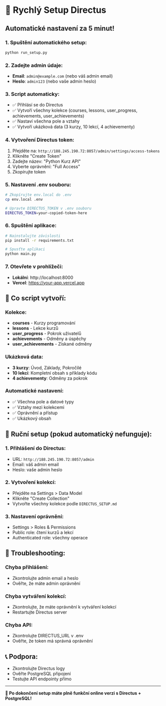 # 🚀 Rychlý Setup Directus

## **Automatické nastavení za 5 minut!**

### **1. Spuštění automatického setup:**
```bash
python run_setup.py
```

### **2. Zadejte admin údaje:**
- **Email**: `admin@example.com` (nebo váš admin email)
- **Heslo**: `admin123` (nebo vaše admin heslo)

### **3. Script automaticky:**
- ✅ Přihlásí se do Directus
- ✅ Vytvoří všechny kolekce (courses, lessons, user_progress, achievements, user_achievements)
- ✅ Nastaví všechna pole a vztahy
- ✅ Vytvoří ukázková data (3 kurzy, 10 lekcí, 4 achievementy)

### **4. Vytvoření Directus token:**
1. Přejděte na: `http://188.245.190.72:8057/admin/settings/access-tokens`
2. Klikněte "Create Token"
3. Zadejte název: "Python Kurz API"
4. Vyberte oprávnění: "Full Access"
5. Zkopírujte token

### **5. Nastavení .env souboru:**
```bash
# Zkopírujte env.local do .env
cp env.local .env

# Upravte DIRECTUS_TOKEN v .env souboru
DIRECTUS_TOKEN=your-copied-token-here
```

### **6. Spuštění aplikace:**
```bash
# Nainstalujte závislosti
pip install -r requirements.txt

# Spusťte aplikaci
python main.py
```

### **7. Otevřete v prohlížeči:**
- **Lokální**: http://localhost:8000
- **Vercel**: https://your-app.vercel.app

## **🎯 Co script vytvoří:**

### **Kolekce:**
- **courses** - Kurzy programování
- **lessons** - Lekce kurzů  
- **user_progress** - Pokrok uživatelů
- **achievements** - Odměny a úspěchy
- **user_achievements** - Získané odměny

### **Ukázková data:**
- **3 kurzy**: Úvod, Základy, Pokročilé
- **10 lekcí**: Kompletní obsah s příklady kódu
- **4 achievementy**: Odměny za pokrok

### **Automatické nastavení:**
- ✅ Všechna pole a datové typy
- ✅ Vztahy mezi kolekcemi
- ✅ Oprávnění a přístup
- ✅ Ukázkový obsah

## **🔧 Ruční setup (pokud automatický nefunguje):**

### **1. Přihlášení do Directus:**
- URL: `http://188.245.190.72:8057/admin`
- Email: váš admin email
- Heslo: vaše admin heslo

### **2. Vytvoření kolekcí:**
- Přejděte na Settings > Data Model
- Klikněte "Create Collection"
- Vytvořte všechny kolekce podle `DIRECTUS_SETUP.md`

### **3. Nastavení oprávnění:**
- Settings > Roles & Permissions
- Public role: čtení kurzů a lekcí
- Authenticated role: všechny operace

## **🐛 Troubleshooting:**

### **Chyba přihlášení:**
- Zkontrolujte admin email a heslo
- Ověřte, že máte admin oprávnění

### **Chyba vytváření kolekcí:**
- Zkontrolujte, že máte oprávnění k vytváření kolekcí
- Restartujte Directus server

### **Chyba API:**
- Zkontrolujte DIRECTUS_URL v .env
- Ověřte, že token má správná oprávnění

## **📞 Podpora:**
- Zkontrolujte Directus logy
- Ověřte PostgreSQL připojení
- Testujte API endpointy přímo

---

**🎉 Po dokončení setup máte plně funkční online verzi s Directus + PostgreSQL!**
